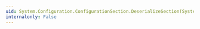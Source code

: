 ```yaml
---
uid: System.Configuration.ConfigurationSection.DeserializeSection(System.Xml.XmlReader)
internalonly: False
---
```

